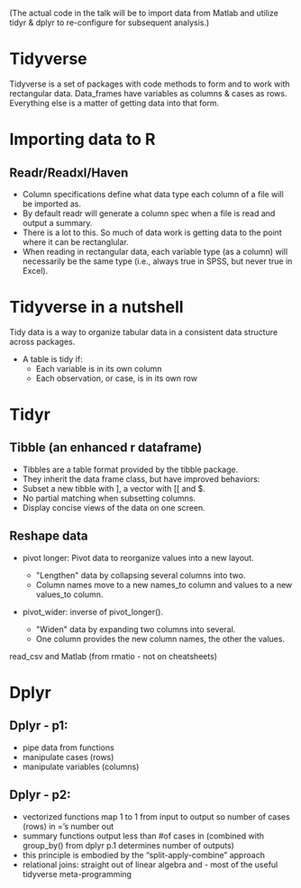 (The actual code in the talk will be to import data from Matlab and utilize tidyr & dplyr to re-configure for subsequent analysis.)

# Tidyverse 

Tidyverse is a set of packages with code methods to form and to work with rectangular data. Data_frames have variables as columns & cases as rows. Everything else is a matter of getting data into that form.

# Importing data to R

## Readr/Readxl/Haven
- Column specifications define what data type each column of a file will be imported as. 
- By default readr will generate a column spec when a file is read and output a summary. 
- There is a lot to this. So much of data work is getting data to the point where it can be rectanglular.
- When reading in rectangular data, each variable type (as a column) will necessarily be the same type (i.e., always true in SPSS, but never true in Excel).  


# Tidyverse in a nutshell

Tidy data is a way to organize tabular data in a consistent data structure across packages.   

- A table is tidy if:
   - Each variable is in its own column
   - Each observation, or case, is in its own row

# Tidyr

## Tibble (an enhanced r dataframe)
- Tibbles are a table format provided by the tibble package. 
- They inherit the data frame class, but have improved behaviors:
- Subset a new tibble with ], a vector with [[ and $.
- No partial matching when subsetting columns.
- Display concise views of the data on one screen.

## Reshape data

- pivot longer: Pivot data to reorganize values into a new layout.
   - "Lengthen" data by collapsing several columns into two. 
   - Column names move to a new names_to column and values to a new values_to column.

- pivot_wider: inverse of pivot_longer(). 
   - "Widen" data by expanding two columns into several. 
   - One column provides the new column names, the other the values.



read_csv and Matlab (from rmatio - not on cheatsheets)

# Dplyr

## Dplyr - p1:

- pipe data from functions
- manipulate cases (rows)
- manipulate variables (columns)

## Dplyr - p2:

- vectorized functions map 1 to 1 from input to output so number of cases (rows) in =’s number out
- summary functions output less than #of cases in (combined with group_by() from dplyr p.1 determines number of outputs)
- this principle is embodied by the “split-apply-combine” approach 
- relational joins: straight out of linear algebra and  - most of the useful tidyverse meta-programming 


